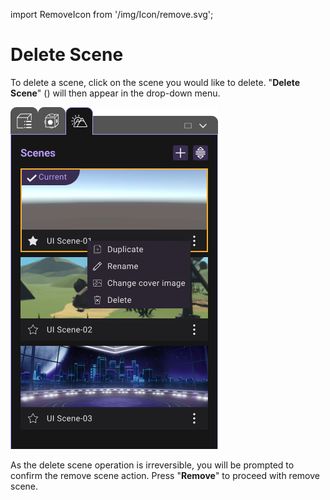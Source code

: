 import RemoveIcon from '/img/Icon/remove.svg';

# Delete Scene

To delete a scene, click on the scene you would like to delete. "**Delete Scene**" (<RemoveIcon className="XRCCIcon"/>) will then appear in the drop-down menu.

![](/img/DeleteScene/DeleteScene.png)

As the delete scene operation is irreversible, you will be prompted to confirm the remove scene action. Press "**Remove**" to proceed with remove scene.
